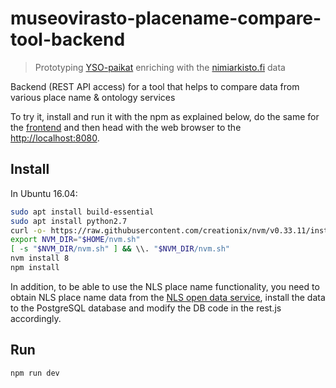 # museovirasto-placename-compare-tool-backend

> Prototyping <a href="http://finto.fi/yso-paikat/fi/">YSO-paikat</a> enriching with the <a href="https://nimiarkisto.fi/">nimiarkisto.fi</a> data

Backend (REST API access) for a tool that helps to compare data from various place name &amp; ontology services

To try it, install and run it with the npm as explained below, do the same for the <a href="https://github.com/GispoCoding/museovirasto-placename-compare-tool-ui">frontend</a> and then head with the web browser to the <a href="http://localhost:8080">http://localhost:8080</a>.

## Install

In Ubuntu 16.04:


``` bash
sudo apt install build-essential
sudo apt install python2.7 
curl -o- https://raw.githubusercontent.com/creationix/nvm/v0.33.11/install.sh | bash
export NVM_DIR="$HOME/nvm.sh"
[ -s "$NVM_DIR/nvm.sh" ] && \\. "$NVM_DIR/nvm.sh"
nvm install 8
npm install
```

In addition, to be able to use the NLS place name functionality, you need to obtain NLS place name data from the [NLS open data service](https://www.maanmittauslaitos.fi/en/e-services/open-data-file-download-service), install the data to the PostgreSQL database and modify the DB code in the rest.js accordingly.

## Run

``` bash
npm run dev
```

